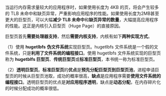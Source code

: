 当运行内存需求量较大的应用程序时，如果使用长度为 4KB 的页，将会产生较多的 TLB 未命中和缺页异常，严重影响应用程序的性能。如果使用长度为2MB甚至更大的巨型页，可以大幅**减少 TLB 未命中**和**缺页异常的数量**，大幅提高应用程序的性能。这正是内核引入巨型页（Huge Page）的直接原因。

巨型页首先**需要处理器支持**，然后**需要内核支持**，内核有如下**两种实现方式**。

（1）使用 **hugetlbfs** **伪文件系统**实现巨型页。hugetlbfs 文件系统是一个假的文件系统，只是**利用了文件系统的编程接口**。使用 hugetlbfs 文件系统实现的巨型页称为 **hugetblfs 巨型页**、**传统巨型页**或**标准巨型页**，本书统一称为标准巨型页。

（2）**透明巨型页**。**标准巨型页**的**优点**是**预先分配巨型页到巨型页池**，进程申请巨型页的时候从巨型页池取，成功的概率很高，**缺点**是应用程序需要**使用文件系统的编程接口**。透明巨型页的优点是**对应用程序透明**，缺点是**动态分配**，在内存碎片化的时候分配成功的概率很低。